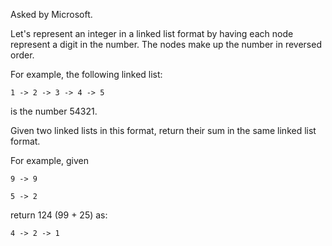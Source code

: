 Asked by Microsoft.

Let's represent an integer in a linked list format by having each node represent a digit in the number. The nodes make up the number in reversed order.

For example, the following linked list:
```
1 -> 2 -> 3 -> 4 -> 5
```
is the number 54321.

Given two linked lists in this format, return their sum in the same linked list format.

For example, given
```
9 -> 9
```
```
5 -> 2
```
return 124 (99 + 25) as:
```
4 -> 2 -> 1
```
